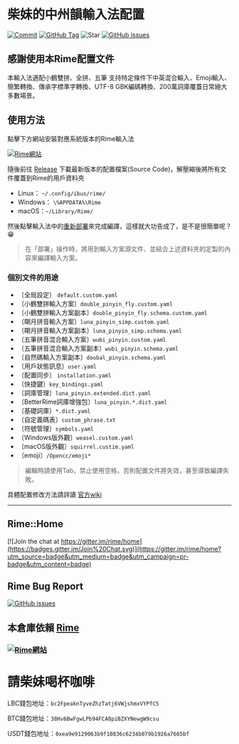 # 柴妹的中州韻輸入法配置
[![Commit](https://img.shields.io/github/last-commit/bs10081/Rime-Cx330/main?color=red)](https://github.com/bs10081/Rime-Cx330/archive/main.zip)
[![GitHub Tag](https://img.shields.io/github/tag/bs10081/Rime-Cx330)](https://github.com/bs10081/Rime-Cx330/releases)
![Star](https://img.shields.io/github/stars/bs10081/Rime-Cx330)
[![GitHub issues](https://img.shields.io/github/issues/bs10081/Rime-Cx330)](https://github.com/bs10081/Rime-Cx330/issues)

## 感謝使用本Rime配置文件

本輸入法適配小鶴雙拼、全拼、五筆
支持特定條件下中英混合輸入、Emoji輸入、簡繁轉換、傳承字標準字轉換、UTF-8 GBK編碼轉換、200萬詞庫覆蓋日常絕大多數場景。

## 使用方法

點擊下方網站安裝對應系統版本的Rime輸入法

[![Rime網站](https://img.shields.io/badge/Website-Rime-9cf)](https://rime.im) 

隨後前往 [Release](https://github.com/bs10081/Rime-Cx330/releases) 下載最新版本的配置檔案(Source Code)，解壓縮後將所有文件覆蓋到Rime的用戶資料夾

- Linux： `~/.config/ibus/rime/`
- Windows： `\%APPDATA%\Rime`
- macOS：`~/Library/Rime/`

然後點擊輸入法中的[重新部署](https://github.com/rime/home/wiki/CustomizationGuide#%E5%BF%85%E7%9F%A5%E5%BF%85%E6%9C%83)來完成編譯，這樣就大功告成了，是不是很簡單呢？😁


> 在「部署」操作時，將用到輸入方案源文件、並結合上述資料夾的定製的內容來編譯輸入方案。

### 個別文件的用途
- 〔全局設定〕 `default.custom.yaml`
- 〔小鶴雙拼輸入方案〕`double_pinyin_fly.custom.yaml`
- 〔小鶴雙拼輸入方案副本〕`double_pinyin_fly.schema.custom.yaml`
- 〔朙月拼音輸入方案〕`luna_pinyin_simp.custom.yaml`
- 〔朙月拼音輸入方案副本〕`luna_pinyin_simp.schema.yaml`
- 〔五筆拼音混合輸入方案〕`wubi_pinyin.custom.yaml`
- 〔五筆拼音混合輸入方案副本〕`wubi_pinyin.schema.yaml`
- 〔自然碼輸入方案副本〕`doubal_pinyin.schema.yaml`
- 〔用戶狀態訊息〕`user.yaml`
- 〔配置同步〕 `installation.yaml`
- 〔快捷鍵〕`key_bindings.yaml`
- 〔詞庫管理〕`luna_pinyin.extended.dict.yaml`
- 〔BetterRime詞庫增強包〕`luna_pinyin.*.dict.yaml`
- 〔基礎詞庫〕`*.dict.yaml`
- 〔自定義碼表〕`custom_phrase.txt`
- 〔符號管理〕`symbols.yaml`
- 〔Windows版外觀〕`weasel.custom.yaml`
- 〔macOS版外觀〕`squirrel.custim.yaml`
- 〔emoji〕`/Opencc/emoji*`
> 編輯時請使用Tab，禁止使用空格，否則配置文件將失效，甚至導致編譯失敗。

具體配置修改方法請詳讀 [官方wiki](https://github.com/rime/home/wiki)

---

## Rime::Home

[![Join the chat at https://gitter.im/rime/home](https://badges.gitter.im/Join%20Chat.svg)](https://gitter.im/rime/home?utm_source=badge&utm_medium=badge&utm_campaign=pr-badge&utm_content=badge)
​
## Rime Bug Report
[![GitHub issues](https://img.shields.io/github/issues/rime/home.svg)](https://github.com/rime/home/issues)

## 本倉庫依賴 [Rime](https://github.com/rime/home)

### [![Rime網站](https://img.shields.io/badge/Website-Rime-9cf)](https://rime.im)

# 請柴妹喝杯咖啡

LBC錢包地址：`bc2FpeaknTyveZhzTatj6VWjshmxVYPfC5`

BTC錢包地址：`38Hv6BwFgwLPb94FCA8piBZXYNewgW9csu`

USDT錢包地址：`0xea9e9129063b9f10836c6234b079b1926a7665bf`